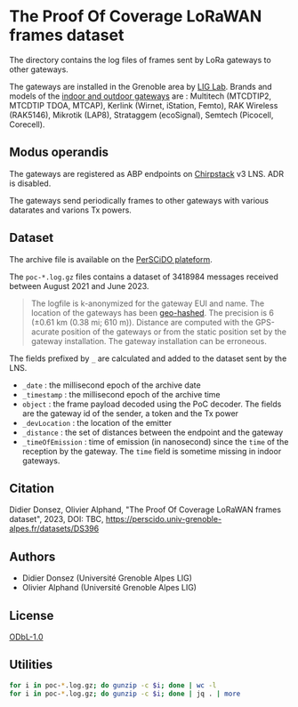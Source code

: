 # The Proof Of Coverage LoRaWAN frames dataset

The directory contains the log files of frames sent by LoRa gateways to other gateways.

The gateways are installed in the Grenoble area by [LIG Lab](https://www.liglab.fr/). Brands and models of the [indoor and outdoor gateways](https://campusiot.github.io/images/gallery.html) are : Multitech (MTCDTIP2, MTCDTIP TDOA, MTCAP), Kerlink (Wirnet, iStation, Femto), RAK Wireless (RAK5146), Mikrotik (LAP8), Strataggem (ecoSignal), Semtech (Picocell, Corecell).

## Modus operandis

The gateways are registered as ABP endpoints on [Chirpstack](https://www.chirpstack.io/) v3 LNS. ADR is disabled.

The gateways send periodically frames to other gateways with various datarates and varions Tx powers.

## Dataset

The archive file is available on the [PerSCiDO plateform](https://perscido.univ-grenoble-alpes.fr/datasets/DS396).

The ```poc-*.log.gz``` files contains a dataset of 3418984 messages received between August 2021 and June 2023.

> The logfile is k-anonymized for the gateway EUI and name. The location of the gateways has been [geo-hashed](https://en.wikipedia.org/wiki/Geohash). The precision is 6 (±0.61 km (0.38 mi; 610 m)). Distance are computed with the GPS-acurate position of the gateways or from the static position set by the gateway installation. The gateway installation can be erroneous.

The fields prefixed by ```_``` are calculated and added to the dataset sent by the LNS.

* ```_date``` : the millisecond epoch of the archive date
* ```_timestamp``` : the millisecond epoch of the archive time
* ```object``` : the frame payload decoded using the PoC decoder. The fields are the gateway id of the sender, a token and the Tx power
* ```_devLocation``` : the location of the emitter
* ```_distance``` : the set of distances between the endpoint and the gateway 
* ```_timeOfEmission``` : time of emission (in nanosecond) since the ```time``` of the reception by the gateway. The ```time``` field is sometime missing in indoor gateways.

## Citation

Didier Donsez, Olivier Alphand, "The Proof Of Coverage LoRaWAN frames dataset", 2023, DOI: TBC, https://perscido.univ-grenoble-alpes.fr/datasets/DS396


## Authors

* Didier Donsez (Université Grenoble Alpes LIG)
* Olivier Alphand (Université Grenoble Alpes LIG)

## License
[ODbL-1.0](LICENSE.txt)

## Utilities

```bash
for i in poc-*.log.gz; do gunzip -c $i; done | wc -l
for i in poc-*.log.gz; do gunzip -c $i; done | jq . | more
```
